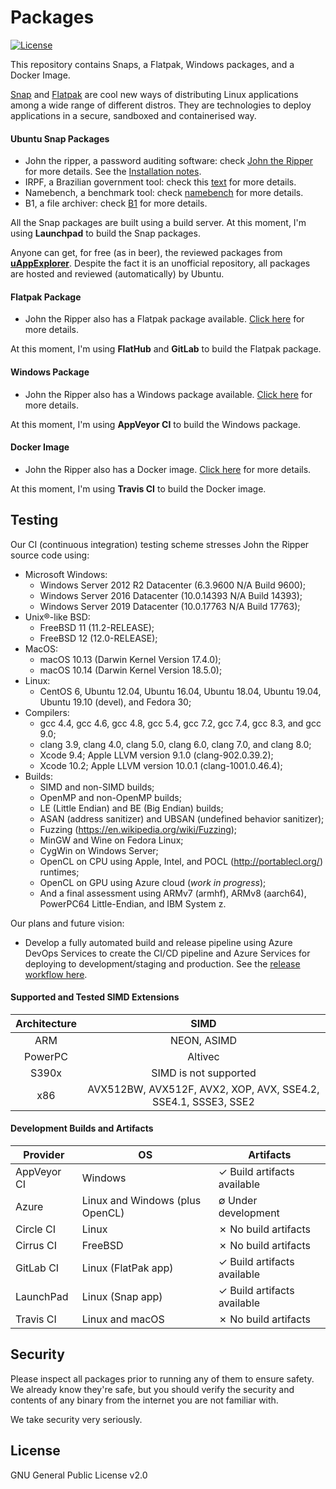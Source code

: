 # Packages

[![License](https://img.shields.io/badge/License-GPL%20v2-blue.svg)](https://github.com/claudioandre-br/packages/blob/master/LICENSE.txt)

This repository contains Snaps, a Flatpak, Windows packages, and a Docker Image.

[Snap](http://snapcraft.io/) and [Flatpak](http://flatpak.org/) are cool new ways
of distributing Linux applications among a wide range of different distros. They
are technologies to deploy applications in a secure, sandboxed and containerised way.

#### Ubuntu Snap Packages

- John the ripper, a password auditing software: check [John the Ripper](https://github.com/magnumripper/JohnTheRipper) for more details. See the [Installation notes](https://github.com/claudioandre-br/packages/tree/master/john-the-ripper#john-the-ripper).
- IRPF, a Brazilian government tool: check this [text](https://claudioandre-br.github.io/outros/irpf_package.htm?id=git) for more details.
- Namebench, a benchmark tool: check [namebench](https://code.google.com/archive/p/namebench)
for more details.
- B1, a file archiver: check [B1](http://b1.org/) for more details.

All the Snap packages are built using a build server. At this moment, I'm using
**Launchpad** to build the Snap packages.

Anyone can get, for free (as in beer), the reviewed packages from [**uAppExplorer**](https://uappexplorer.com/snaps?q=author%3AClaudio+Andr%C3%A9&sort=-points). Despite
 the fact it is an unofficial repository, all packages are hosted and reviewed
 (automatically) by Ubuntu.

#### Flatpak Package

- John the Ripper also has a Flatpak package available. [Click here](https://github.com/claudioandre-br/packages/tree/master/john-the-ripper#flatpak)
for more details.

At this moment, I'm using **FlatHub** and **GitLab** to build the Flatpak package.

#### Windows Package

- John the Ripper also has a Windows package available. [Click here](https://github.com/claudioandre-br/packages/blob/master/john-the-ripper/readme.md#windows)
 for more details.

At this moment, I'm using **AppVeyor CI** to build the Windows package.

#### Docker Image

- John the Ripper also has a Docker image. [Click here](https://github.com/claudioandre-br/packages/blob/master/john-the-ripper/readme.md#docker-image)
 for more details.

At this moment, I'm using **Travis CI** to build the Docker image.

## Testing

Our CI (continuous integration) testing scheme stresses John the Ripper source code
 using:

- Microsoft Windows:
  - Windows Server 2012 R2 Datacenter (6.3.9600 N/A Build 9600);
  - Windows Server 2016 Datacenter (10.0.14393 N/A Build 14393);
  - Windows Server 2019 Datacenter (10.0.17763 N/A Build 17763);
- Unix®-like BSD:
  - FreeBSD 11 (11.2-RELEASE);
  - FreeBSD 12 (12.0-RELEASE);
- MacOS:
  - macOS 10.13 (Darwin Kernel Version 17.4.0);
  - macOS 10.14 (Darwin Kernel Version 18.5.0);
- Linux:
  - CentOS 6, Ubuntu 12.04, Ubuntu 16.04, Ubuntu 18.04, Ubuntu 19.04, Ubuntu 19.10
 (devel), and Fedora 30;
- Compilers:
  - gcc 4.4, gcc 4.6, gcc 4.8, gcc 5.4, gcc 7.2, gcc 7.4, gcc 8.3, and gcc 9.0;
  - clang 3.9, clang 4.0, clang 5.0, clang 6.0, clang 7.0, and clang 8.0;
  - Xcode 9.4; Apple LLVM version 9.1.0 (clang-902.0.39.2);
  - Xcode 10.2; Apple LLVM version 10.0.1 (clang-1001.0.46.4);
- Builds:
  - SIMD and non-SIMD builds;
  - OpenMP and non-OpenMP builds;
  - LE (Little Endian) and BE (Big Endian) builds;
  - ASAN (address sanitizer) and UBSAN (undefined behavior sanitizer);
  - Fuzzing (<https://en.wikipedia.org/wiki/Fuzzing>);
  - MinGW and Wine on Fedora Linux;
  - CygWin on Windows Server;
  - OpenCL on CPU using Apple, Intel, and POCL (<http://portablecl.org/>) runtimes;
  - OpenCL on GPU using Azure cloud (_work in progress_);
  - And a final assessment using ARMv7 (armhf), ARMv8 (aarch64), PowerPC64 Little-Endian,
and IBM System z.

Our plans and future vision:

- Develop a fully automated build and release pipeline using Azure DevOps Services
  to create the CI/CD pipeline and Azure Services for deploying to development/staging and
  production.
  See the [release workflow here](https://github.com/claudioandre-br/packages/blob/master/john-the-ripper/CI-workflow.pdf).

#### Supported and Tested SIMD Extensions

| Architecture | SIMD |
| :-: | :-: |
| ARM | NEON, ASIMD |
| PowerPC | Altivec |
| S390x | SIMD is not supported |
| x86| AVX512BW, AVX512F, AVX2, XOP, AVX, SSE4.2, SSE4.1, SSSE3, SSE2 |

#### Development Builds and Artifacts

| Provider   | OS | Artifacts |
| ------------- | ------------- | ----- |
| AppVeyor CI | Windows | ✓ Build artifacts available |
| Azure | Linux and Windows (plus OpenCL) | ∅ Under development |
| Circle CI | Linux | ✗ No build artifacts |
| Cirrus CI | FreeBSD | ✗ No build artifacts |
| GitLab CI | Linux (FlatPak app) | ✓ Build artifacts available |
| LaunchPad | Linux (Snap app) | ✓ Build artifacts available |
| Travis CI | Linux and macOS | ✗ No build artifacts |

## Security

Please inspect all packages prior to running any of them to ensure safety.
We already know they're safe, but you should verify the security and contents of any
binary from the internet you are not familiar with.

We take security very seriously.

## License

GNU General Public License v2.0
